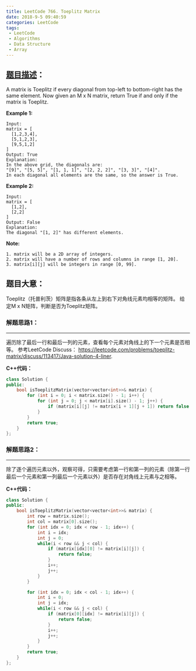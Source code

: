 ```yaml
---
title: LeetCode 766. Toeplitz Matrix
date: 2018-9-5 09:40:59
categories: LeetCode
tags:
 - LeetCode
 - Algorithms
 - Data Structure
 - Array
---
```


## [题目描述][1]：
A matrix is Toeplitz if every diagonal from top-left to bottom-right has the same element.
Now given an M x N matrix, return True if and only if the matrix is Toeplitz.

**Example 1:**
```
Input:
matrix = [
  [1,2,3,4],
  [5,1,2,3],
  [9,5,1,2]
]
Output: True
Explanation:
In the above grid, the diagonals are:
"[9]", "[5, 5]", "[1, 1, 1]", "[2, 2, 2]", "[3, 3]", "[4]".
In each diagonal all elements are the same, so the answer is True.
```
**Example 2:**
```
Input:
matrix = [
  [1,2],
  [2,2]
]
Output: False
Explanation:
The diagonal "[1, 2]" has different elements.
```

**Note:**
```
1. matrix will be a 2D array of integers.
2. matrix will have a number of rows and columns in range [1, 20].
3. matrix[i][j] will be integers in range [0, 99].
```

## 题目大意：
Toeplitz（托普利茨）矩阵是指各条从左上到右下对角线元素均相等的矩阵。
给定M x N矩阵，判断是否为Toeplitz矩阵。


### 解题思路1：
---
遍历除了最后一行和最后一列的元素，查看每个元素对角线上的下一个元素是否相等。
参考LeetCode Discuss：
https://leetcode.com/problems/toeplitz-matrix/discuss/113417/Java-solution-4-liner.

**C++代码：**
``` c++
class Solution {
public:
    bool isToeplitzMatrix(vector<vector<int>>& matrix) {
        for (int i = 0; i < matrix.size() - 1; i++) {
            for (int j = 0; j < matrix[i].size() - 1; j++) {
                if (matrix[i][j] != matrix[i + 1][j + 1]) return false;
            }
        }
        return true;
    }
};
```

### 解题思路2：
---
除了逐个遍历元素以外，观察可得，只需要考虑第一行和第一列的元素（除第一行最后一个元素和第一列最后一个元素以外）是否存在对角线上元素与之相等。


**C++代码：**
``` c++
class Solution {
public:
    bool isToeplitzMatrix(vector<vector<int>>& matrix) {
        int row = matrix.size();
        int col = matrix[0].size();
        for (int idx = 0; idx < row - 1; idx++) {
            int i = idx;
            int j = 0;
            while(i < row && j < col) {
                if (matrix[idx][0] != matrix[i][j]) {
                    return false;
                }
                i++;
                j++;
            }
        }

        for (int idx = 0; idx < col - 1; idx++) {
            int i = 0;
            int j = idx;
            while(i < row && j < col) {
                if (matrix[0][idx] != matrix[i][j]) {
                    return false;
                }
                i++;
                j++;
            }
        }
        return true;
    }
};
```


[1]: https://leetcode.com/problems/toeplitz-matrix
